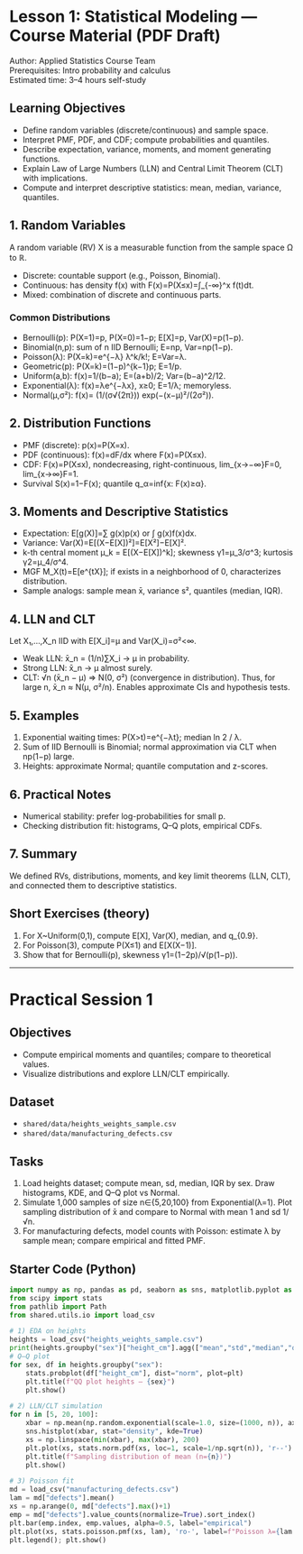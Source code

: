 # Lesson 1: Statistical Modeling — Course Material (PDF Draft)

Author: Applied Statistics Course Team  
Prerequisites: Intro probability and calculus  
Estimated time: 3–4 hours self-study

## Learning Objectives
- Define random variables (discrete/continuous) and sample space.
- Interpret PMF, PDF, and CDF; compute probabilities and quantiles.
- Describe expectation, variance, moments, and moment generating functions.
- Explain Law of Large Numbers (LLN) and Central Limit Theorem (CLT) with implications.
- Compute and interpret descriptive statistics: mean, median, variance, quantiles.

## 1. Random Variables
A random variable (RV) X is a measurable function from the sample space Ω to ℝ.
- Discrete: countable support (e.g., Poisson, Binomial).
- Continuous: has density f(x) with F(x)=P(X≤x)=∫_{-∞}^x f(t)dt.
- Mixed: combination of discrete and continuous parts.

### Common Distributions
- Bernoulli(p): P(X=1)=p, P(X=0)=1−p; E[X]=p, Var(X)=p(1−p).
- Binomial(n,p): sum of n IID Bernoulli; E=np, Var=np(1−p).
- Poisson(λ): P(X=k)=e^{−λ} λ^k/k!; E=Var=λ.
- Geometric(p): P(X=k)=(1−p)^{k−1}p; E=1/p.
- Uniform(a,b): f(x)=1/(b−a); E=(a+b)/2; Var=(b−a)^2/12.
- Exponential(λ): f(x)=λe^{−λx}, x≥0; E=1/λ; memoryless.
- Normal(μ,σ²): f(x)= (1/(σ√{2π})) exp(−(x−μ)²/(2σ²)).

## 2. Distribution Functions
- PMF (discrete): p(x)=P(X=x).
- PDF (continuous): f(x)=dF/dx where F(x)=P(X≤x).
- CDF: F(x)=P(X≤x), nondecreasing, right-continuous, lim_{x→−∞}F=0, lim_{x→∞}F=1.
- Survival S(x)=1−F(x); quantile q_α=inf{x: F(x)≥α}.

## 3. Moments and Descriptive Statistics
- Expectation: E[g(X)]=∑ g(x)p(x) or ∫ g(x)f(x)dx.
- Variance: Var(X)=E[(X−E[X])²]=E[X²]−E[X]².
- k-th central moment μ_k = E[(X−E[X])^k]; skewness γ1=μ_3/σ^3; kurtosis γ2=μ_4/σ^4.
- MGF M_X(t)=E[e^{tX}]; if exists in a neighborhood of 0, characterizes distribution.
- Sample analogs: sample mean x̄, variance s², quantiles (median, IQR).

## 4. LLN and CLT
Let X₁,…,X_n IID with E[X_i]=μ and Var(X_i)=σ²<∞.
- Weak LLN: x̄_n = (1/n)∑X_i → μ in probability.
- Strong LLN: x̄_n → μ almost surely.
- CLT: √n (x̄_n − μ) ⇒ N(0, σ²) (convergence in distribution). Thus, for large n,
  x̄_n ≈ N(μ, σ²/n). Enables approximate CIs and hypothesis tests.

## 5. Examples
1) Exponential waiting times: P(X>t)=e^{−λt}; median ln 2 / λ.  
2) Sum of IID Bernoulli is Binomial; normal approximation via CLT when np(1−p) large.  
3) Heights: approximate Normal; quantile computation and z-scores.

## 6. Practical Notes
- Numerical stability: prefer log-probabilities for small p.  
- Checking distribution fit: histograms, Q–Q plots, empirical CDFs.

## 7. Summary
We defined RVs, distributions, moments, and key limit theorems (LLN, CLT), and connected them to descriptive statistics.

## Short Exercises (theory)
1) For X~Uniform(0,1), compute E[X], Var(X), median, and q_{0.9}.  
2) For Poisson(3), compute P(X≤1) and E[X(X−1)].  
3) Show that for Bernoulli(p), skewness γ1=(1−2p)/√(p(1−p)).

---

# Practical Session 1

## Objectives
- Compute empirical moments and quantiles; compare to theoretical values.  
- Visualize distributions and explore LLN/CLT empirically.

## Dataset
- `shared/data/heights_weights_sample.csv`
- `shared/data/manufacturing_defects.csv`

## Tasks
1) Load heights dataset; compute mean, sd, median, IQR by sex. Draw histograms, KDE, and Q–Q plot vs Normal.  
2) Simulate 1,000 samples of size n∈{5,20,100} from Exponential(λ=1). Plot sampling distribution of x̄ and compare to Normal with mean 1 and sd 1/√n.  
3) For manufacturing defects, model counts with Poisson: estimate λ by sample mean; compare empirical and fitted PMF.

## Starter Code (Python)
```python
import numpy as np, pandas as pd, seaborn as sns, matplotlib.pyplot as plt
from scipy import stats
from pathlib import Path
from shared.utils.io import load_csv

# 1) EDA on heights
heights = load_csv("heights_weights_sample.csv")
print(heights.groupby("sex")["height_cm"].agg(["mean","std","median","quantile"]))
# Q–Q plot
for sex, df in heights.groupby("sex"):
    stats.probplot(df["height_cm"], dist="norm", plot=plt)
    plt.title(f"QQ plot heights – {sex}")
    plt.show()

# 2) LLN/CLT simulation
for n in [5, 20, 100]:
    xbar = np.mean(np.random.exponential(scale=1.0, size=(1000, n)), axis=1)
    sns.histplot(xbar, stat="density", kde=True)
    xs = np.linspace(min(xbar), max(xbar), 200)
    plt.plot(xs, stats.norm.pdf(xs, loc=1, scale=1/np.sqrt(n)), 'r--')
    plt.title(f"Sampling distribution of mean (n={n})")
    plt.show()

# 3) Poisson fit
md = load_csv("manufacturing_defects.csv")
lam = md["defects"].mean()
xs = np.arange(0, md["defects"].max()+1)
emp = md["defects"].value_counts(normalize=True).sort_index()
plt.bar(emp.index, emp.values, alpha=0.5, label="empirical")
plt.plot(xs, stats.poisson.pmf(xs, lam), 'ro-', label=f"Poisson λ={lam:.2f}")
plt.legend(); plt.show()
```
